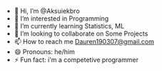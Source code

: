 - 👋 Hi, I’m @Aksuiekbro
- 👀 I’m interested in Programming
- 🌱 I’m currently learning Statistics, ML
- 💞️ I’m looking to collaborate on Some Projects
- 📫 How to reach me Dauren190307@gmail.com
- 😄 Pronouns: he/him
- ⚡ Fun fact: i'm a competetive programmer

<!---
Aksuiekbro/Aksuiekbro is a ✨ special ✨ repository because its `README.md` (this file) appears on your GitHub profile.
You can click the Preview link to take a look at your changes.
--->
